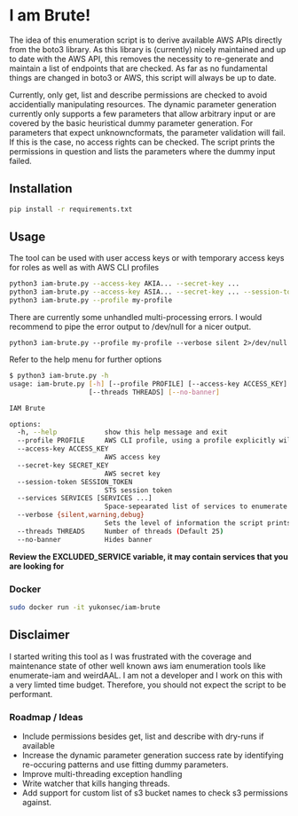 # I am Brute!
The idea of this enumeration script is to derive available AWS APIs directly from the boto3 library. As this library is (currently) nicely maintained and up to date with the AWS API, this removes the necessity to re-generate and maintain a list of endpoints that are checked. As far as no fundamental things are changed in boto3 or AWS, this script will always be up to date.

Currently, only get, list and describe permissions are checked to avoid accidentially manipulating resources. The dynamic parameter generation currently only supports a few parameters that allow arbitrary input or are covered by the basic heuristical dummy parameter generation. For parameters that expect unknowncformats, the parameter validation will fail. If this is the case, no access rights can be checked. The script prints the permissions in question and lists the parameters where the dummy input failed.

## Installation
```bash
pip install -r requirements.txt
```

## Usage
The tool can be used with user access keys or with temporary access keys for roles as well as with AWS CLI profiles
```bash
python3 iam-brute.py --access-key AKIA... --secret-key ...
python3 iam-brute.py --access-key ASIA... --secret-key ... --session-token ey...
python3 iam-brute.py --profile my-profile
```

There are currently some unhandled multi-processing errors. I would recommend to pipe the error output to /dev/null for a nicer output.
```
python3 iam-brute.py --profile my-profile --verbose silent 2>/dev/null
```

Refer to the help menu for further options
```bash
$ python3 iam-brute.py -h                                               
usage: iam-brute.py [-h] [--profile PROFILE] [--access-key ACCESS_KEY] [--secret-key SECRET_KEY] [--session-token SESSION_TOKEN] [--services SERVICES [SERVICES ...]] [--verbose {silent,warning,debug}]
                    [--threads THREADS] [--no-banner]

IAM Brute

options:
  -h, --help            show this help message and exit
  --profile PROFILE     AWS CLI profile, using a profile explicitly will ignore --access-key and --secret-key
  --access-key ACCESS_KEY
                        AWS access key
  --secret-key SECRET_KEY
                        AWS secret key
  --session-token SESSION_TOKEN
                        STS session token
  --services SERVICES [SERVICES ...]
                        Space-sepearated list of services to enumerate
  --verbose {silent,warning,debug}
                        Sets the level of information the script prints: "silent" only prints confirmed permissions, "warning" (default) prints parameter parsing errors and "debug" prints all errors
  --threads THREADS     Number of threads (Default 25)
  --no-banner           Hides banner
```

**Review the EXCLUDED_SERVICE variable, it may contain services that you are looking for**

### Docker
```bash
sudo docker run -it yukonsec/iam-brute 
```

## Disclaimer
I started writing this tool as I was frustrated with the coverage and maintenance state of other well known aws iam enumeration tools like enumerate-iam and weirdAAL. I am not a developer and I work on this with a very limted time budget. Therefore, you should not expect the script to be performant.

### Roadmap / Ideas
- Include permissions besides get, list and describe with dry-runs if available
- Increase the dynamic parameter generation success rate by identifying re-occuring patterns and use fitting dummy parameters. 
- Improve multi-threading exception handling
- Write watcher that kills hanging threads.
- Add support for custom list of s3 bucket names to check s3 permissions against.

